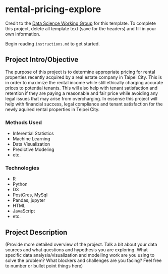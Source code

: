 # rental-pricing-explore

Credit to the [Data Science Working Group](http://datascience.codeforsanfrancisco.org) for this template. To complete this project, delete all template text (save for the headers) and fill in your own information.

Begin reading `instructions.md` to get started.

## Project Intro/Objective
The purpose of this project is to determine appropriate pricing for rental properties recently acquired by a real estate company in Taipei City. This is in order to maximize the rental income while still ethically charging accurate prices to potential tenants. This will also help with tenant satisfaction and retention if they are paying a reasonable and fair price while avoiding any legal issues that may arise from overcharging. In essense this project will help with financial success, legal compliance and tenant satisfaction for the newly aquired rental properties in Teipei City.

### Methods Used
* Inferential Statistics
* Machine Learning
* Data Visualization
* Predictive Modeling
* etc.

### Technologies
* R 
* Python
* D3
* PostGres, MySql
* Pandas, jupyter
* HTML
* JavaScript
* etc. 

## Project Description
(Provide more detailed overview of the project.  Talk a bit about your data sources and what questions and hypothesis you are exploring. What specific data analysis/visualization and modelling work are you using to solve the problem? What blockers and challenges are you facing?  Feel free to number or bullet point things here)
